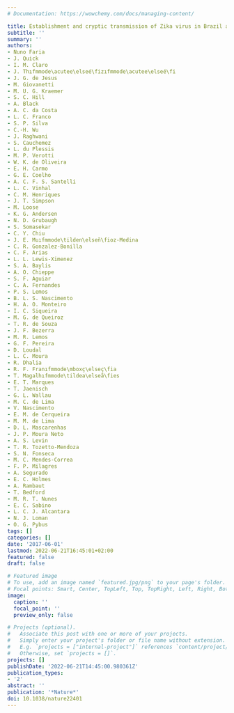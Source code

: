 ```yaml
---
# Documentation: https://wowchemy.com/docs/managing-content/

title: Establishment and cryptic transmission of Zika virus in Brazil and the Americas
subtitle: ''
summary: ''
authors:
- Nuno Faria
- J. Quick
- I. M. Claro
- J. Thıfmmode\acutee\elseé\fizıfmmode\acutee\elseé\fi
- J. G. de Jesus
- M. Giovanetti
- M. U. G. Kraemer
- S. C. Hill
- A. Black
- A. C. da Costa
- L. C. Franco
- S. P. Silva
- C.-H. Wu
- J. Raghwani
- S. Cauchemez
- L. du Plessis
- M. P. Verotti
- W. K. de Oliveira
- E. H. Carmo
- G. E. Coelho
- A. C. F. S. Santelli
- L. C. Vinhal
- C. M. Henriques
- J. T. Simpson
- M. Loose
- K. G. Andersen
- N. D. Grubaugh
- S. Somasekar
- C. Y. Chiu
- J. E. Muıfmmode\tilden\elseñ\fioz-Medina
- C. R. Gonzalez-Bonilla
- C. F. Arias
- L. L. Lewis-Ximenez
- S. A. Baylis
- A. O. Chieppe
- S. F. Aguiar
- C. A. Fernandes
- P. S. Lemos
- B. L. S. Nascimento
- H. A. O. Monteiro
- I. C. Siqueira
- M. G. de Queiroz
- T. R. de Souza
- J. F. Bezerra
- M. R. Lemos
- G. F. Pereira
- D. Loudal
- L. C. Moura
- R. Dhalia
- R. F. Franıfmmode\mboxç\elseç\fia
- T. Magalhıfmmode\tildea\elseã\fies
- E. T. Marques
- T. Jaenisch
- G. L. Wallau
- M. C. de Lima
- V. Nascimento
- E. M. de Cerqueira
- M. M. de Lima
- D. L. Mascarenhas
- J. P. Moura Neto
- A. S. Levin
- T. R. Tozetto-Mendoza
- S. N. Fonseca
- M. C. Mendes-Correa
- F. P. Milagres
- A. Segurado
- E. C. Holmes
- A. Rambaut
- T. Bedford
- M. R. T. Nunes
- E. C. Sabino
- L. C. J. Alcantara
- N. J. Loman
- O. G. Pybus
tags: []
categories: []
date: '2017-06-01'
lastmod: 2022-06-21T16:45:01+02:00
featured: false
draft: false

# Featured image
# To use, add an image named `featured.jpg/png` to your page's folder.
# Focal points: Smart, Center, TopLeft, Top, TopRight, Left, Right, BottomLeft, Bottom, BottomRight.
image:
  caption: ''
  focal_point: ''
  preview_only: false

# Projects (optional).
#   Associate this post with one or more of your projects.
#   Simply enter your project's folder or file name without extension.
#   E.g. `projects = ["internal-project"]` references `content/project/deep-learning/index.md`.
#   Otherwise, set `projects = []`.
projects: []
publishDate: '2022-06-21T14:45:00.980361Z'
publication_types:
- '2'
abstract: ''
publication: '*Nature*'
doi: 10.1038/nature22401
---
```

